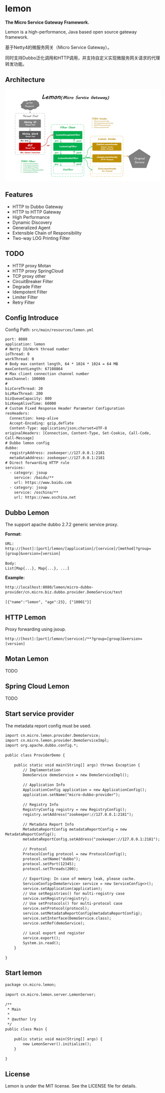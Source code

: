 # lemon
**The Micro Service Gateway Framework.**

Lemon is a high-performance, Java based open source gateway framework. 

基于Netty4的微服务网关（Micro Service Gateway）。

同时支持Dubbo泛化调用和HTTP调用，并支持自定义实现微服务网关请求的代理转发功能。

## Architecture
![lemon](doc/lemon.png)

## Features
- HTTP to Dubbo Gateway
- HTTP to HTTP Gateway
- High Performance
- Dynamic Discovery
- Generalized Agent
- Extensible Chain of Responsibility
- Two-way LOG Printing Filter

## TODO
- HTTP proxy Motan
- HTTP proxy SpringCloud
- TCP proxy other
- CircuitBreaker Filter
- Degrade Filter
- Idempotent Filter
- Limiter Filter
- Retry Filter


## Config Introduce
Config Path: `src/main/resources/lemon.yml`

```
port: 8080
application: lemon
# Netty IO/Work thread number
ioThread: 0
workThread: 0
# Body max content length, 64 * 1024 * 1024 = 64 MB
maxContentLength: 67108864
# Max client connection channel number
maxChannel: 100000
# 
bizCoreThread: 20
bizMaxThread: 200
bizQueueCapacity: 800
bizKeepAliveTime: 60000
# Custom Fixed Response Header Parameter Configuration
resHeaders:
  Connection: keep-alive
  Accept-Encoding: gzip,deflate
  Content-Type: application/json;charset=UTF-8
originalHeaders: [Connection, Content-Type, Set-Cookie, Call-Code, Call-Message]
# Dubbo lemon config
dubbo:
  registryAddress: zookeeper://127.0.0.1:2181
  metadataAddress: zookeeper://127.0.0.1:2181
# Direct forwarding HTTP rule
services:
  - category: jsoup
    service: /baidu/**
    url: https://www.baidu.com
  - category: jsoup
    service: /oschina/**
    url: https://www.oschina.net
```

## Dubbo Lemon
The support apache dubbo 2.7.2 generic service proxy.

**Format:**
```
URL:
http://[host]:[port]/lemon/[application]/[service]/[method]?group=[group]&version=[version]

Body:
List[Map{...}, Map{...}, ...]
```

**Example:**
```
http://localhost:8080/lemon/micro-dubbo-provider/cn.micro.biz.dubbo.provider.DemoService/test

[{"name":"lemon", "age":23}, {"10001"}]
```

## HTTP Lemon
Proxy forwarding using jsoup.

```
http://[host]:[port]/lemon/[service]/**?group=[group]&version=[version]
```

## Motan Lemon
TODO

## Spring Cloud Lemon
TODO

## Start service provider
The metadata report config must be used.

```
import cn.micro.lemon.provider.DemoService;
import cn.micro.lemon.provider.DemoServiceImpl;
import org.apache.dubbo.config.*;

public class ProviderDemo {

    public static void main(String[] args) throws Exception {
        // Implementation
        DemoService demoService = new DemoServiceImpl();

        // Application Info
        ApplicationConfig application = new ApplicationConfig();
        application.setName("micro-dubbo-provider");

        // Registry Info
        RegistryConfig registry = new RegistryConfig();
        registry.setAddress("zookeeper://127.0.0.1:2181");

        // Metadata Report Info
        MetadataReportConfig metadataReportConfig = new MetadataReportConfig();
        metadataReportConfig.setAddress("zookeeper://127.0.0.1:2181");

        // Protocol
        ProtocolConfig protocol = new ProtocolConfig();
        protocol.setName("dubbo");
        protocol.setPort(12345);
        protocol.setThreads(200);

        // Exporting: In case of memory leak, please cache.
        ServiceConfig<DemoService> service = new ServiceConfig<>();
        service.setApplication(application);
        // Use setRegistries() for multi-registry case
        service.setRegistry(registry);
        // Use setProtocols() for multi-protocol case
        service.setProtocol(protocol);
        service.setMetadataReportConfig(metadataReportConfig);
        service.setInterface(DemoService.class);
        service.setRef(demoService);

        // Local export and register
        service.export();
        System.in.read();
    }

}
```

## Start lemon
```
package cn.micro.lemon;

import cn.micro.lemon.server.LemonServer;

/**
 * Main
 *
 * @author lry
 */
public class Main {

    public static void main(String[] args) {
        new LemonServer().initialize();
    }

}
```

## License
Lemon is under the MIT license. See the LICENSE file for details.